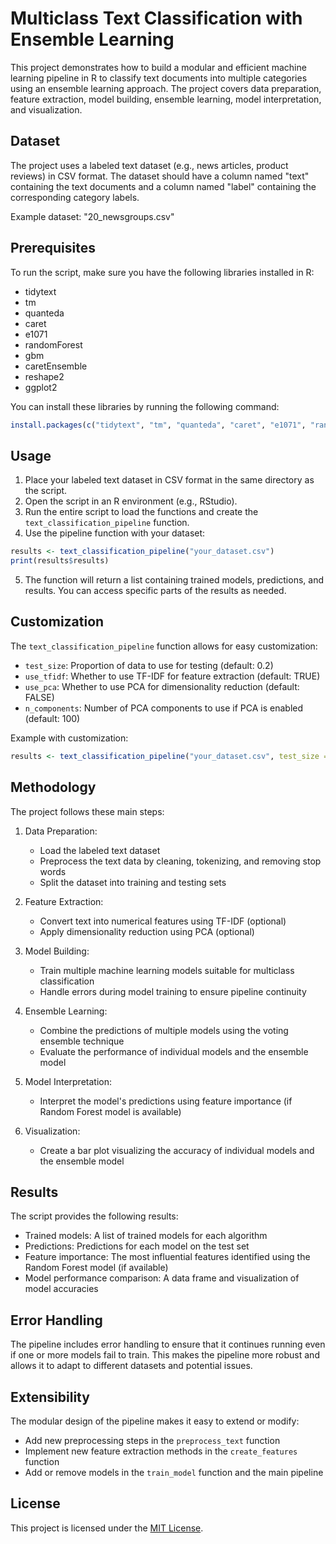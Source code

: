 # Multiclass Text Classification with Ensemble Learning

This project demonstrates how to build a modular and efficient machine learning pipeline in R to classify text documents into multiple categories using an ensemble learning approach. The project covers data preparation, feature extraction, model building, ensemble learning, model interpretation, and visualization.

## Dataset

The project uses a labeled text dataset (e.g., news articles, product reviews) in CSV format. The dataset should have a column named "text" containing the text documents and a column named "label" containing the corresponding category labels.

Example dataset: "20_newsgroups.csv"

## Prerequisites

To run the script, make sure you have the following libraries installed in R:

- tidytext
- tm
- quanteda
- caret
- e1071
- randomForest
- gbm
- caretEnsemble
- reshape2
- ggplot2

You can install these libraries by running the following command:

```R
install.packages(c("tidytext", "tm", "quanteda", "caret", "e1071", "randomForest", "gbm", "caretEnsemble", "reshape2", "ggplot2"))
```

## Usage

1. Place your labeled text dataset in CSV format in the same directory as the script.
2. Open the script in an R environment (e.g., RStudio).
3. Run the entire script to load the functions and create the `text_classification_pipeline` function.
4. Use the pipeline function with your dataset:

```R
results <- text_classification_pipeline("your_dataset.csv")
print(results$results)
```

5. The function will return a list containing trained models, predictions, and results. You can access specific parts of the results as needed.

## Customization

The `text_classification_pipeline` function allows for easy customization:

- `test_size`: Proportion of data to use for testing (default: 0.2)
- `use_tfidf`: Whether to use TF-IDF for feature extraction (default: TRUE)
- `use_pca`: Whether to use PCA for dimensionality reduction (default: FALSE)
- `n_components`: Number of PCA components to use if PCA is enabled (default: 100)

Example with customization:

```R
results <- text_classification_pipeline("your_dataset.csv", test_size = 0.3, use_tfidf = FALSE, use_pca = TRUE, n_components = 50)
```

## Methodology

The project follows these main steps:

1. Data Preparation:
   - Load the labeled text dataset
   - Preprocess the text data by cleaning, tokenizing, and removing stop words
   - Split the dataset into training and testing sets

2. Feature Extraction:
   - Convert text into numerical features using TF-IDF (optional)
   - Apply dimensionality reduction using PCA (optional)

3. Model Building:
   - Train multiple machine learning models suitable for multiclass classification
   - Handle errors during model training to ensure pipeline continuity

4. Ensemble Learning:
   - Combine the predictions of multiple models using the voting ensemble technique
   - Evaluate the performance of individual models and the ensemble model

5. Model Interpretation:
   - Interpret the model's predictions using feature importance (if Random Forest model is available)

6. Visualization:
   - Create a bar plot visualizing the accuracy of individual models and the ensemble model

## Results

The script provides the following results:

- Trained models: A list of trained models for each algorithm
- Predictions: Predictions for each model on the test set
- Feature importance: The most influential features identified using the Random Forest model (if available)
- Model performance comparison: A data frame and visualization of model accuracies

## Error Handling

The pipeline includes error handling to ensure that it continues running even if one or more models fail to train. This makes the pipeline more robust and allows it to adapt to different datasets and potential issues.

## Extensibility

The modular design of the pipeline makes it easy to extend or modify:

- Add new preprocessing steps in the `preprocess_text` function
- Implement new feature extraction methods in the `create_features` function
- Add or remove models in the `train_model` function and the main pipeline

## License

This project is licensed under the [MIT License](LICENSE).
